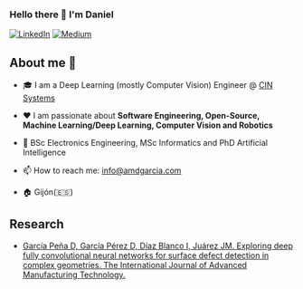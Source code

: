### Hello there 👋 I'm Daniel

<p> <a href="https://www.linkedin.com/in/danigarciape/" target="_blank"><img alt="LinkedIn" src="https://img.shields.io/badge/linkedin-%230077B5.svg?&style=for-the-badge&logo=linkedin&logoColor=white" /></a>  <a href="iamdgarcia.medium.com" target="_blank"><img alt="Medium" src="https://img.shields.io/badge/medium-%2312100E.svg?&style=for-the-badge&logo=medium&logoColor=white" /></a> </p>

## About me :rocket:

- 🎓  I am a Deep Learning (mostly Computer Vision) Engineer @ [CIN Systems](https://cinsystems.es/)
  
- ❤️ I am passionate about **Software Engineering, Open-Source, Machine Learning/Deep Learning, Computer Vision and Robotics**
  
- 📜 BSc Electronics Engineering, MSc Informatics and PhD Artificial Intelligence
  
- 📫 How to reach me: info@amdgarcia.com
  
- 🏠 Gijón(🇪🇸) 

## Research
- [García Peña D, García Pérez D, Díaz Blanco I, Juárez JM. Exploring deep fully convolutional neural networks for surface defect detection in complex geometries. The International Journal of Advanced Manufacturing Technology.](https://link.springer.com/article/10.1007/s00170-024-14069-7)
